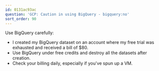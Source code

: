```yaml
---
id: 0131ac93ac
question: 'GCP: Caution in using BigQuery - bigquery:no'
sort_order: 90
---
```


Use BigQuery carefully:

- I created my BigQuery dataset on an account where my free trial was exhausted and received a bill of $80.
- Use BigQuery under free credits and destroy all the datasets after creation.
- Check your billing daily, especially if you've spun up a VM.